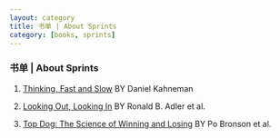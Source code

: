 ```yaml
---
layout: category
title: 书单 | About Sprints
category: [books, sprints]
---
```


### 书单 | About Sprints

1. [Thinking, Fast and Slow](http://a.co/8ZA062U) BY Daniel Kahneman

2. [Looking Out, Looking In](http://a.co/aKLlGaI) BY Ronald B. Adler et al.

3. [Top Dog: The Science of Winning and Losing](http://a.co/7FMDADz) BY Po Bronson et al.
